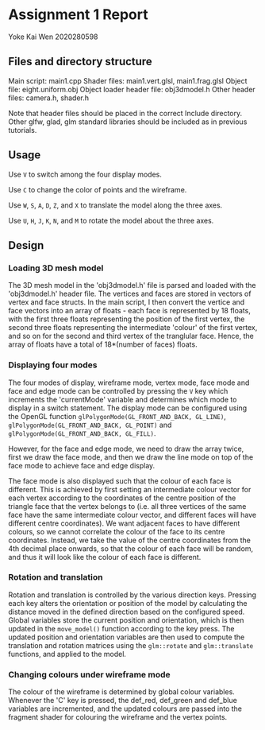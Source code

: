 # Assignment 1 Report

Yoke Kai Wen 2020280598

## Files and directory structure

Main script: main1.cpp
Shader files: main1.vert.glsl, main1.frag.glsl
Object file: eight.uniform.obj
Object loader header file: obj3dmodel.h
Other header files: camera.h, shader.h

Note that header files should be placed in the correct Include directory. Other glfw, glad, glm standard libraries should be included as in previous tutorials.


## Usage

Use `V` to switch among the four display modes.

Use `C` to change the color of points and the wireframe. 

Use `W`, `S`, `A`, `D`, `Z`, and `X` to translate the model along the three axes.

Use `U`, `H`, `J`, `K`, `N`, and `M` to rotate the model about the three axes.


## Design

### Loading 3D mesh model

The 3D mesh model in the 'obj3dmodel.h' file is parsed and loaded with the 'obj3dmodel.h' header file. The vertices and faces are stored in vectors of vertex and face structs. In the main script, I then convert the vertice and face vectors into an array of floats - each face is represented by 18 floats, with the first three floats representing the position of the first vertex, the second three floats representing the intermediate 'colour' of the first vertex, and so on for the second and third vertex of the tranglular face. Hence, the array of floats have a total of 18*(number of faces) floats.

### Displaying four modes
The four modes of display, wireframe mode, vertex mode, face mode and face and edge mode can be controlled by pressing the `V` key which increments the 'currentMode' variable and determines which mode to display in a switch statement. The display mode can be configured using the OpenGL function `glPolygonMode(GL_FRONT_AND_BACK, GL_LINE)`, `glPolygonMode(GL_FRONT_AND_BACK, GL_POINT)` and `glPolygonMode(GL_FRONT_AND_BACK, GL_FILL)`. 

However, for the face and edge mode, we need to draw the array twice, first we draw the face mode, and then we draw the line mode on top of the face mode to achieve face and edge display.

The face mode is also displayed such that the colour of each face is different. This is achieved by first setting an intermediate colour vector for each vertex according to the coordinates of the centre position of the triangle face that the vertex belongs to (i.e. all three vertices of the same face have the same intermediate colour vector, and different faces will have different centre coordinates). We want adjacent faces to have different colours, so we cannot correlate the colour of the face to its centre coordinates. Instead, we take the value of the centre coordinates from the 4th decimal place onwards, so that the colour of each face will be random, and thus it will look like the colour of each face is different.

### Rotation and translation
Rotation and translation is controlled by the various direction keys. Pressing each key alters the orientation or position of the model by calculating the distance moved in the defined direction based on the configured speed. Global variables store the current position and orientation, which is then updated in the `move_model()` function according to the key press. The updated position and orientation variables are then used to compute the translation and rotation matrices using the `glm::rotate` and `glm::translate` functions, and applied to the model.

### Changing colours under wireframe mode
The colour of the wireframe is determined by global colour variables. Whenever the 'C' key is pressed, the def_red, def_green and def_blue variables are incremented, and the updated colours are passed into the fragment shader for colouring the wireframe and the vertex points.